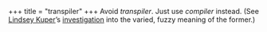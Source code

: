 +++
title = "transpiler"
+++
Avoid *transpiler*. Just use *compiler* instead.
(See [Lindsey Kuper][lk]’s [investigation][p] into the varied, fuzzy meaning of the former.)

[lk]: https://users.soe.ucsc.edu/~lkuper/
[p]: http://composition.al/blog/2017/07/30/what-do-people-mean-when-they-say-transpiler/
